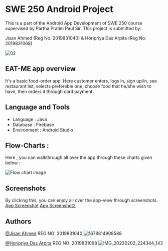 
# SWE 250 Android Project


This is a part of the Android App Development of SWE 250 course supervised by Partha Pratim Paul Sir. This project is submitted by: 

Jisan Ahmed (Reg No: 2019831040) &
Horipriya Das Arpita (Reg No: 2019831068)

![02](https://user-images.githubusercontent.com/65423479/225098811-8b1c159f-7c27-4c39-8186-f71312d787a5.jpg)
## EAT-ME app overview

It's a basic food-order app. Here customer enters, logs in, sign up/in, see restaurant list, selects prefereble one, choose food that he/she wish to have, then orders it through card payment. 
## Language and Tools
- Language : Java
- Database : Firebase
- Environment : Android Studio



## Flow-Charts : 

Here , you can walkthrough all over the app through these charts given below :

![Flow chart image](https://user-images.githubusercontent.com/65423479/225095564-81468ebd-9c89-4660-93f3-9df15fca3c0c.png)


## Screenshots

By clicking this, you can enjoy all over the app-view through screenshots.
[App Screenshot](https://github.com/Jisan10667/SWE-project-250/tree/main/Screenshots)
[App Screenshot2](https://drive.google.com/drive/folders/15mIXnjl2oRhJOoks3ktvwimEWitBrr_O?fbclid=IwAR1j5Q67W_g86yQ9C9pfwuzh7UcaImGN4ikSntOE8G3TtGWOhrWln2ECrSQ)

## Authors

[@Jisan Ahmed](https://github.com/Jisan10667)
REG NO: 2019831040
![1678814908588](https://user-images.githubusercontent.com/65423479/225098485-90b7c764-894c-47ac-9899-4976cdc9d7ca.jpg)

[@Horipriya Das Arpita](https://github.com/Horipriya-Arpita)
REG NO: 2019831068
![IMG_20230202_224344_143](https://user-images.githubusercontent.com/65423479/225098419-c3c1be3a-e645-427a-82b6-4112078b5144.jpg)
